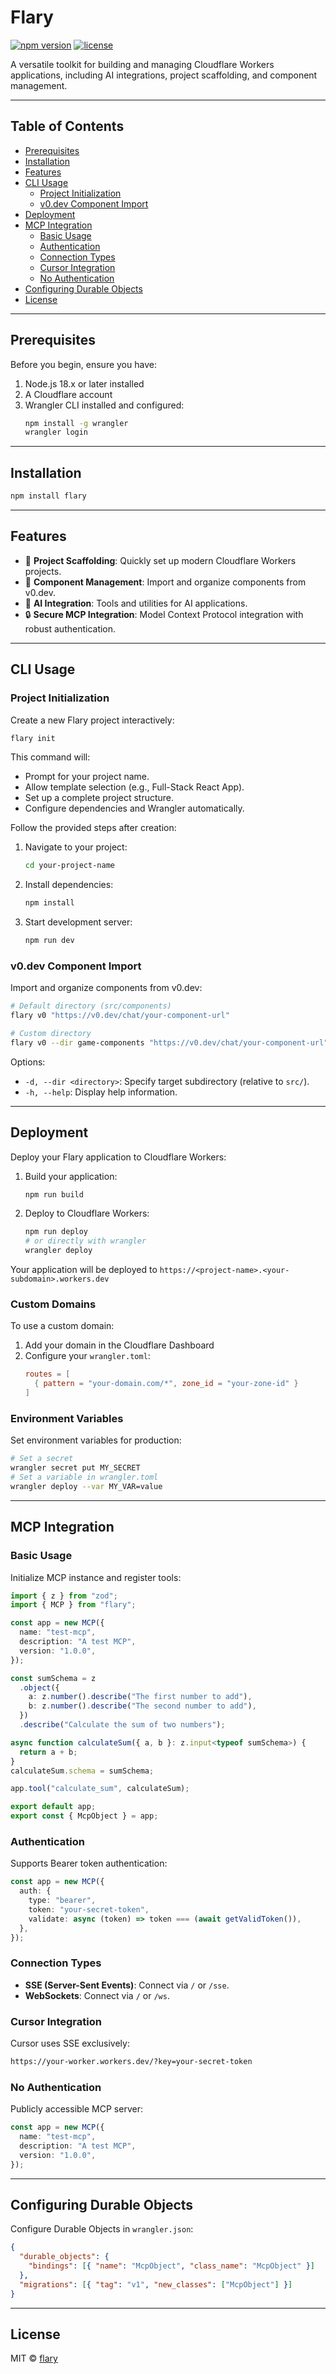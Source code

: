 # Flary

[![npm version](https://img.shields.io/npm/v/flary.svg)](https://www.npmjs.com/package/flary)
[![license](https://img.shields.io/npm/l/flary.svg)](https://github.com/your-repo/flary/blob/main/LICENSE)

A versatile toolkit for building and managing Cloudflare Workers applications, including AI integrations, project scaffolding, and component management.

---

## Table of Contents

- [Prerequisites](#prerequisites)
- [Installation](#installation)
- [Features](#features)
- [CLI Usage](#cli-usage)
  - [Project Initialization](#project-initialization)
  - [v0.dev Component Import](#v0dev-component-import)
- [Deployment](#deployment)
- [MCP Integration](#mcp-integration)
  - [Basic Usage](#basic-usage)
  - [Authentication](#authentication)
  - [Connection Types](#connection-types)
  - [Cursor Integration](#cursor-integration)
  - [No Authentication](#no-authentication)
- [Configuring Durable Objects](#configuring-durable-objects)
- [License](#license)

---

## Prerequisites

Before you begin, ensure you have:

1. Node.js 18.x or later installed
2. A Cloudflare account
3. Wrangler CLI installed and configured:
   ```bash
   npm install -g wrangler
   wrangler login
   ```

---

## Installation

```bash
npm install flary
```

---

## Features

- 🚀 **Project Scaffolding**: Quickly set up modern Cloudflare Workers projects.
- 🎨 **Component Management**: Import and organize components from v0.dev.
- 🤖 **AI Integration**: Tools and utilities for AI applications.
- 🔒 **Secure MCP Integration**: Model Context Protocol integration with robust authentication.

---

## CLI Usage

### Project Initialization

Create a new Flary project interactively:

```bash
flary init
```

This command will:

- Prompt for your project name.
- Allow template selection (e.g., Full-Stack React App).
- Set up a complete project structure.
- Configure dependencies and Wrangler automatically.

Follow the provided steps after creation:

1. Navigate to your project:

   ```bash
   cd your-project-name
   ```

2. Install dependencies:

   ```bash
   npm install
   ```

3. Start development server:
   ```bash
   npm run dev
   ```

### v0.dev Component Import

Import and organize components from v0.dev:

```bash
# Default directory (src/components)
flary v0 "https://v0.dev/chat/your-component-url"

# Custom directory
flary v0 --dir game-components "https://v0.dev/chat/your-component-url"
```

Options:

- `-d, --dir <directory>`: Specify target subdirectory (relative to `src/`).
- `-h, --help`: Display help information.

---

## Deployment

Deploy your Flary application to Cloudflare Workers:

1. Build your application:

   ```bash
   npm run build
   ```

2. Deploy to Cloudflare Workers:
   ```bash
   npm run deploy
   # or directly with wrangler
   wrangler deploy
   ```

Your application will be deployed to `https://<project-name>.<your-subdomain>.workers.dev`

### Custom Domains

To use a custom domain:

1. Add your domain in the Cloudflare Dashboard
2. Configure your `wrangler.toml`:
   ```toml
   routes = [
     { pattern = "your-domain.com/*", zone_id = "your-zone-id" }
   ]
   ```

### Environment Variables

Set environment variables for production:

```bash
# Set a secret
wrangler secret put MY_SECRET
# Set a variable in wrangler.toml
wrangler deploy --var MY_VAR=value
```

---

## MCP Integration

### Basic Usage

Initialize MCP instance and register tools:

```typescript
import { z } from "zod";
import { MCP } from "flary";

const app = new MCP({
  name: "test-mcp",
  description: "A test MCP",
  version: "1.0.0",
});

const sumSchema = z
  .object({
    a: z.number().describe("The first number to add"),
    b: z.number().describe("The second number to add"),
  })
  .describe("Calculate the sum of two numbers");

async function calculateSum({ a, b }: z.input<typeof sumSchema>) {
  return a + b;
}
calculateSum.schema = sumSchema;

app.tool("calculate_sum", calculateSum);

export default app;
export const { McpObject } = app;
```

### Authentication

Supports Bearer token authentication:

```typescript
const app = new MCP({
  auth: {
    type: "bearer",
    token: "your-secret-token",
    validate: async (token) => token === (await getValidToken()),
  },
});
```

### Connection Types

- **SSE (Server-Sent Events)**: Connect via `/` or `/sse`.
- **WebSockets**: Connect via `/` or `/ws`.

### Cursor Integration

Cursor uses SSE exclusively:

```bash
https://your-worker.workers.dev/?key=your-secret-token
```

### No Authentication

Publicly accessible MCP server:

```typescript
const app = new MCP({
  name: "test-mcp",
  description: "A test MCP",
  version: "1.0.0",
});
```

---

## Configuring Durable Objects

Configure Durable Objects in `wrangler.json`:

```json
{
  "durable_objects": {
    "bindings": [{ "name": "McpObject", "class_name": "McpObject" }]
  },
  "migrations": [{ "tag": "v1", "new_classes": ["McpObject"] }]
}
```

---

## License

MIT © [flary](https://flary.dev/license)
